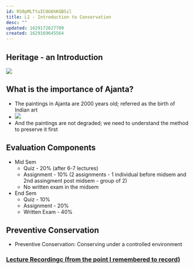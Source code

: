 ```yaml
---
id: RS0pMLTtuIC0G6hKGBSil
title: L1 - Introduction to Conservation
desc: ""
updated: 1629172627709
created: 1629169645564
---
```


## Heritage - an Introduction

![](/assets/images/2021-08-17-08-43-10.png)

## What is the importance of Ajanta?

- The paintings in Ajanta are 2000 years old; referred as the birth of Indian art
- ![](/assets/images/2021-08-17-08-46-19.png)
- And the paintings are not degraded; we need to understand the method to preserve it first

## Evaluation Components

- Mid Sem
  - Quiz - 20% (after 6-7 lectures)
  - Assignment - 10% (2 assignments - 1 individual before midsem and 2nd assingment post midsem - group of 2)
  - No written exam in the midsem
- End Sem
  - Quiz - 10%
  - Assignment - 20%
  - Written Exam - 40%
## Preventive Conservation
* Preventive Conservation: Conserving under a controlled environment 

### [Lecture Recordingc (from the point I remembered to record)](https://drive.google.com/file/d/1JGZYP5z6Tv4bjTiE41K3U62QTRVkZzAe/view?usp=sharing) 